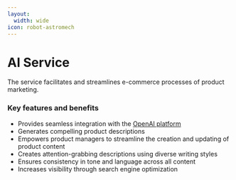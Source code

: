 ```yaml
---
layout:
  width: wide
icon: robot-astromech
---
```


# AI Service

The service facilitates and streamlines e-commerce processes of product marketing.

### Key features and benefits

* Provides seamless integration with the [OpenAI platform](https://platform.openai.com/)
* Generates compelling product descriptions
* Empowers product managers to streamline the creation and updating of product content
* Creates attention-grabbing descriptions using diverse writing styles
* Ensures consistency in tone and language across all content
* Increases visibility through search engine optimization
